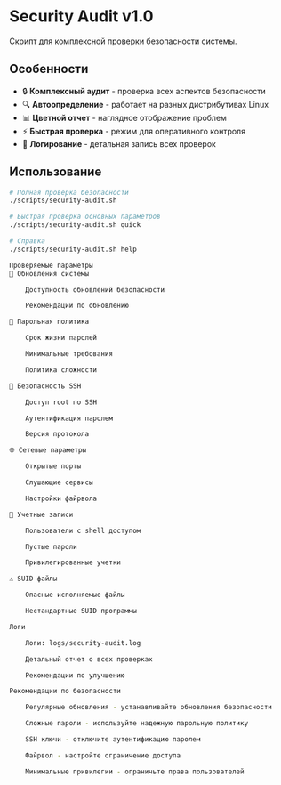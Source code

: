 # Security Audit v1.0

Скрипт для комплексной проверки безопасности системы.

## Особенности

- 🔒 **Комплексный аудит** - проверка всех аспектов безопасности
- 🔍 **Автоопределение** - работает на разных дистрибутивах Linux
- 📊 **Цветной отчет** - наглядное отображение проблем
- ⚡ **Быстрая проверка** - режим для оперативного контроля
- 📝 **Логирование** - детальная запись всех проверок

## Использование

```bash
# Полная проверка безопасности
./scripts/security-audit.sh

# Быстрая проверка основных параметров
./scripts/security-audit.sh quick

# Справка
./scripts/security-audit.sh help

Проверяемые параметры
🔄 Обновления системы

    Доступность обновлений безопасности

    Рекомендации по обновлению

🔐 Парольная политика

    Срок жизни паролей

    Минимальные требования

    Политика сложности

🔑 Безопасность SSH

    Доступ root по SSH

    Аутентификация паролем

    Версия протокола

🌐 Сетевые параметры

    Открытые порты

    Слушающие сервисы

    Настройки файрвола

👥 Учетные записи

    Пользователи с shell доступом

    Пустые пароли

    Привилегированные учетки

⚠️ SUID файлы

    Опасные исполняемые файлы

    Нестандартные SUID программы

Логи

    Логи: logs/security-audit.log

    Детальный отчет о всех проверках

    Рекомендации по улучшению

Рекомендации по безопасности

    Регулярные обновления - устанавливайте обновления безопасности

    Сложные пароли - используйте надежную парольную политику

    SSH ключи - отключите аутентификацию паролем

    Файрвол - настройте ограничение доступа

    Минимальные привилегии - ограничьте права пользователей
